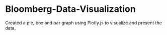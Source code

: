 # Bloomberg-Data-Visualization
Created a pie, box and bar graph using Plotly.js to visualize and present the data.
